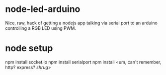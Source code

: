 node-led-arduino
================

Nice, raw, hack of getting a nodejs app talking via serial port to an arduino controlling a RGB LED using PWM.

node setup
==========
npm install socket.io
npm install serialport
npm install <um, can't remember, http? express? *shrug*>



